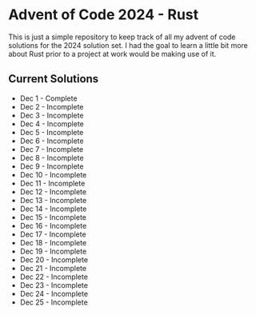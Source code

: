 # Advent of Code 2024 - Rust
This is just a simple repository to keep track of all my advent of 
code solutions for the 2024 solution set.  I had the goal to learn a little bit more about Rust prior to a
project at work would be making use of it.  

## Current Solutions
- Dec 1 - Complete
- Dec 2 - Incomplete
- Dec 3 - Incomplete
- Dec 4 - Incomplete
- Dec 5 - Incomplete
- Dec 6 - Incomplete
- Dec 7 - Incomplete
- Dec 8 - Incomplete
- Dec 9 - Incomplete
- Dec 10 - Incomplete
- Dec 11 - Incomplete
- Dec 12 - Incomplete
- Dec 13 - Incomplete
- Dec 14 - Incomplete
- Dec 15 - Incomplete
- Dec 16 - Incomplete
- Dec 17 - Incomplete
- Dec 18 - Incomplete
- Dec 19 - Incomplete
- Dec 20 - Incomplete
- Dec 21 - Incomplete
- Dec 22 - Incomplete
- Dec 23 - Incomplete
- Dec 24 - Incomplete
- Dec 25 - Incomplete